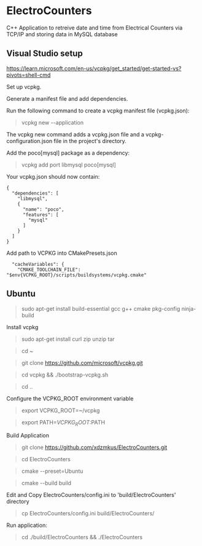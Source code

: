 # ElectroCounters
C++ Application to retreive date and time from Electrical Counters via TCP/IP and storing data in MySQL database

## Visual Studio setup

https://learn.microsoft.com/en-us/vcpkg/get_started/get-started-vs?pivots=shell-cmd

Set up vcpkg.

Generate a manifest file and add dependencies.

Run the following command to create a vcpkg manifest file (vcpkg.json):

> vcpkg new --application

The vcpkg new command adds a vcpkg.json file and a vcpkg-configuration.json file in the project's directory.

Add the poco[mysql] package as a dependency:

> vcpkg add port libmysql poco[mysql]

Your vcpkg.json should now contain:

	{
	  "dependencies": [
		"libmysql",
		{
		  "name": "poco",
		  "features": [
			"mysql"
		  ]
		}
	  ]
	}

Add path to VCPKG into CMakePresets.json

	  "cacheVariables": {
		"CMAKE_TOOLCHAIN_FILE": "$env{VCPKG_ROOT}/scripts/buildsystems/vcpkg.cmake"

## Ubuntu

> sudo apt-get install build-essential gcc g++ cmake pkg-config ninja-build

Install vcpkg

> sudo apt-get install curl zip unzip tar

> cd ~

> git clone https://github.com/microsoft/vcpkg.git

> cd vcpkg && ./bootstrap-vcpkg.sh

> cd ..

Configure the VCPKG_ROOT environment variable

> export VCPKG_ROOT=~/vcpkg

> export PATH=$VCPKG_ROOT:$PATH

Build Application

> git clone https://github.com/xdzmkus/ElectroCounters.git

> cd ElectroCounters

> cmake --preset=Ubuntu

> cmake --build build

Edit and Copy ElectroCounters/config.ini to 'build/ElectroCounters' directory

> cp ElectroCounters/config.ini build/ElectroCounters/

Run application:

> cd ./build/ElectroCounters && ./ElectroCounters




